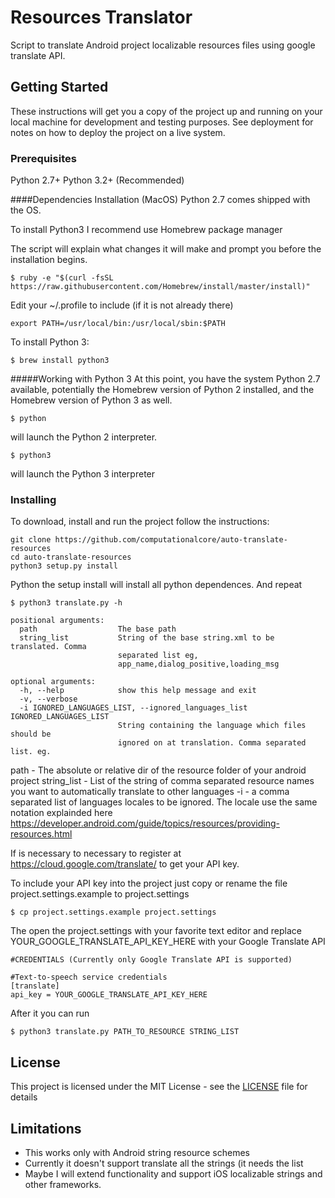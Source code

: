 # Resources Translator

Script to translate Android project localizable resources files using google translate API.

## Getting Started

These instructions will get you a copy of the project up and running on your local machine for development and testing purposes. See deployment for notes on how to deploy the project on a live system.

### Prerequisites

Python 2.7+
Python 3.2+ (Recommended)


####Dependencies Installation (MacOS) 
Python 2.7 comes shipped with the OS. 

To install Python3 I recommend use Homebrew package manager

The script will explain what changes it will make and prompt you before the installation begins. 
```
$ ruby -e "$(curl -fsSL https://raw.githubusercontent.com/Homebrew/install/master/install)"
```

Edit your ~/.profile to include (if it is not already there)

```
export PATH=/usr/local/bin:/usr/local/sbin:$PATH
```

To install Python 3:
```
$ brew install python3
```

#####Working with Python 3
At this point, you have the system Python 2.7 available, potentially the Homebrew version of Python 2 installed, and the Homebrew version of Python 3 as well.

```
$ python
```
will launch the Python 2 interpreter.

```
$ python3
```
will launch the Python 3 interpreter

### Installing

To download, install and run the project follow the instructions:

```
git clone https://github.com/computationalcore/auto-translate-resources
cd auto-translate-resources
python3 setup.py install
```

Python the setup install will install all python dependences.
And repeat

```
$ python3 translate.py -h

positional arguments:
  path                  The base path
  string_list           String of the base string.xml to be translated. Comma
                        separated list eg,
                        app_name,dialog_positive,loading_msg

optional arguments:
  -h, --help            show this help message and exit
  -v, --verbose
  -i IGNORED_LANGUAGES_LIST, --ignored_languages_list IGNORED_LANGUAGES_LIST
                        String containing the language which files should be
                        ignored on at translation. Comma separated list. eg.
```

path - The absolute or relative dir of the resource folder of your android project
string_list - List of the string of comma separated resource names you want to automatically translate to other languages 
-i - a comma separated list of languages locales to be ignored. The locale use the same notation explainded here https://developer.android.com/guide/topics/resources/providing-resources.html


If is necessary to necessary to register at https://cloud.google.com/translate/ to get your API key.

To include your API key into the project just copy or rename the file project.settings.example to project.settings

```
$ cp project.settings.example project.settings
```

The open the project.settings with your favorite text editor and replace YOUR_GOOGLE_TRANSLATE_API_KEY_HERE with your Google Translate API 
```
#CREDENTIALS (Currently only Google Translate API is supported)

#Text-to-speech service credentials
[translate]
api_key = YOUR_GOOGLE_TRANSLATE_API_KEY_HERE
```

After it you can run 
```
$ python3 translate.py PATH_TO_RESOURCE STRING_LIST 
```
## License

This project is licensed under the MIT License - see the [LICENSE](LICENSE) file for details

## Limitations

* This works only with Android string resource schemes
* Currently it doesn't support translate all the strings (it needs the list 
* Maybe I will extend functionality and support iOS localizable strings and other frameworks.
